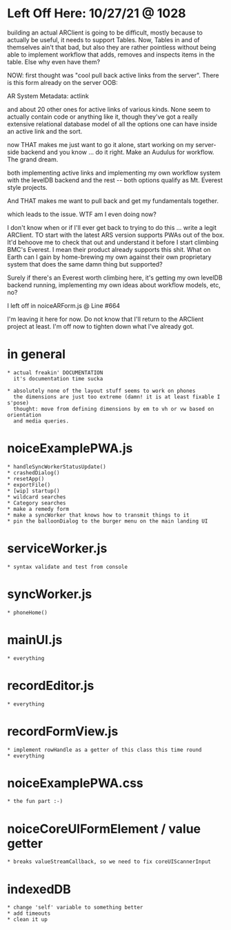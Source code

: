 # Left Off Here: 10/27/21 @ 1028

building an actual ARClient is going to be difficult, mostly because to actually be useful, it needs to support Tables. Now, Tables in and of themselves
ain't that bad, but also they are rather pointless without being able to implement workflow that adds, removes and inspects items in the table. Else why even have them?

NOW: first thought was "cool pull back active links from the server". There is this form already on the server OOB:

AR System Metadata: actlink

and about 20 other ones for active links of various kinds. None seem to actually contain code or anything like it, though they've got a really extensive relational database model of all the options one can have inside an active link and the sort.

now THAT makes me just want to go it alone, start working on my server-side backend and you know ... do it right. Make an Audulus for workflow. The grand dream.

both implementing active links and implementing my own workflow system with
the levelDB backend and the rest -- both options qualify as Mt. Everest style
projects.

And THAT makes me want to pull back and get my fundamentals together.

which leads to the issue.
WTF am I even doing now?

I don't know when or if I'll ever get back to trying to do this ... write a legit ARClient. TO start with the latest ARS version supports PWAs out of the box. It'd behoove me to check that out and understand it before I start climbing BMC's Everest. I mean their product already supports this shit. What on Earth can I gain by home-brewing my own against their own proprietary system that does the same damn thing but supported?

Surely if there's an Everest worth climbing here, it's getting my own levelDB backend running, implementing my own ideas about workflow models, etc, no?

I left off in noiceARForm.js @ Line #664

I'm leaving it here for now. Do not know that I'll return to the ARClient project at least. I'm off now to tighten down what I've already got.

# in general
    * actual freakin' DOCUMENTATION
      it's documentation time sucka

    * absolutely none of the layout stuff seems to work on phones
      the dimensions are just too extreme (damn! it is at least fixable I s'pose)
      thought: move from defining dimensions by em to vh or vw based on orientation
      and media queries.

# noiceExamplePWA.js

    * handleSyncWorkerStatusUpdate()
    * crashedDialog()
    * resetApp()
    * exportFile()
    * [wip] startup()
    * wildcard searches
    * Category searches
    * make a remedy form
    * make a syncWorker that knows how to transmit things to it
    * pin the balloonDialog to the burger menu on the main landing UI

# serviceWorker.js
    * syntax validate and test from console

# syncWorker.js
    * phoneHome()

# mainUI.js
    * everything

# recordEditor.js
    * everything

# recordFormView.js
    * implement rowHandle as a getter of this class this time round
    * everything

# noiceExamplePWA.css
    * the fun part :-)

# noiceCoreUIFormElement / value getter
    * breaks valueStreamCallback, so we need to fix coreUIScannerInput

# indexedDB
    * change 'self' variable to something better
    * add timeouts
    * clean it up
